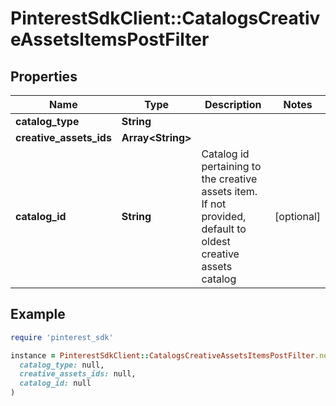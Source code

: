 # PinterestSdkClient::CatalogsCreativeAssetsItemsPostFilter

## Properties

| Name | Type | Description | Notes |
| ---- | ---- | ----------- | ----- |
| **catalog_type** | **String** |  |  |
| **creative_assets_ids** | **Array&lt;String&gt;** |  |  |
| **catalog_id** | **String** | Catalog id pertaining to the creative assets item. If not provided, default to oldest creative assets catalog | [optional] |

## Example

```ruby
require 'pinterest_sdk'

instance = PinterestSdkClient::CatalogsCreativeAssetsItemsPostFilter.new(
  catalog_type: null,
  creative_assets_ids: null,
  catalog_id: null
)
```

